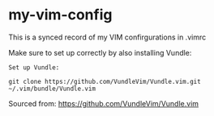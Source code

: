 # my-vim-config

This is a synced record of my VIM confirgurations in .vimrc

Make sure to set up correctly by also installing Vundle:
```
Set up Vundle:

git clone https://github.com/VundleVim/Vundle.vim.git ~/.vim/bundle/Vundle.vim
```
Sourced from:  https://github.com/VundleVim/Vundle.vim


